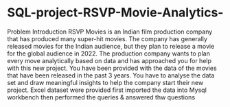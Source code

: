 # SQL-project-RSVP-Movie-Analytics-
Problem Introduction
RSVP Movies is an Indian film production company that has produced many super-hit movies. The company has generally released movies for the Indian audience, but they plan to release a movie for the global audience in 2022.
The production company wants to plan every move analytically based on data and has approached you for help with this new project. You have been provided with the data of the movies that have been released in the past 3 years. You have to analyse the data set and draw meaningful insights to help the company start their new project.
Excel dataset were provided first imported the data into Mysql workbench then performed the queries & answered thw questions 

